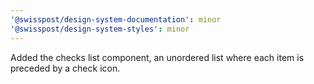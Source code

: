 ```yaml
---
'@swisspost/design-system-documentation': minor
'@swisspost/design-system-styles': minor
---
```


Added the checks list component, an unordered list where each item is preceded by a check icon.